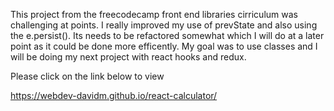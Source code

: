 This project from the freecodecamp front end libraries cirriculum was
challenging at points. I really improved my use of prevState and also using the
e.persist(). Its needs to be refactored somewhat which I will do at a later
point as it could be done more efficently. My goal was to use classes and I will
be doing my next project with react hooks and redux.

Please click on the link below to view

https://webdev-davidm.github.io/react-calculator/


